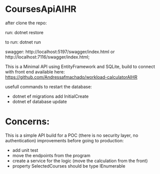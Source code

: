 # CoursesApiAIHR

after clone the repo:

run: dotnet restore

to run: dotnet run

swagger: http://localhost:5197/swagger/index.html or http://localhost:7116/swagger/index.html;

This is a Minimal API using EntityFramework and SQLite,
build to connect with front end available here: https://github.com/Andressafmachado/workload-calculatorAIHR




usefull commands to restart the database:
- dotnet ef migrations add InitialCreate
- dotnet ef database update


# Concerns:
This is a simple API build for a POC (there is no security layer, no authentication)
improvements before going to production:

- add unit test 
- move the endpoints from the program
- create a service for the logic (move the calculation from the front)
- property SelectedCourses should be type IEnumerable<Course>
  


